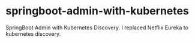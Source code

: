 # springboot-admin-with-kubernetes
SpringBoot Admin with Kubernetes Discovery. I replaced Netflix Eureka to kubernetes discovery.
